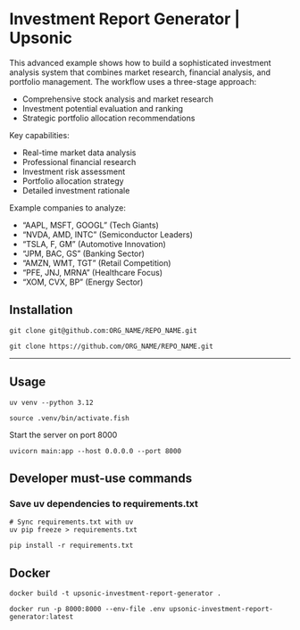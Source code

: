 # Investment Report Generator | Upsonic

This advanced example shows how to build a sophisticated investment analysis system that combines market research, financial analysis, and portfolio management. The workflow uses a three-stage approach:

- Comprehensive stock analysis and market research
- Investment potential evaluation and ranking
- Strategic portfolio allocation recommendations

Key capabilities:

- Real-time market data analysis
- Professional financial research
- Investment risk assessment
- Portfolio allocation strategy
- Detailed investment rationale

Example companies to analyze:

- “AAPL, MSFT, GOOGL” (Tech Giants)
- “NVDA, AMD, INTC” (Semiconductor Leaders)
- “TSLA, F, GM” (Automotive Innovation)
- “JPM, BAC, GS” (Banking Sector)
- “AMZN, WMT, TGT” (Retail Competition)
- “PFE, JNJ, MRNA” (Healthcare Focus)
- “XOM, CVX, BP” (Energy Sector)

## Installation

```shell
git clone git@github.com:ORG_NAME/REPO_NAME.git
```

```shell
git clone https://github.com/ORG_NAME/REPO_NAME.git
```

---

## Usage

```shell
uv venv --python 3.12
```

```shell
source .venv/bin/activate.fish
```

Start the server on port 8000

```shell
uvicorn main:app --host 0.0.0.0 --port 8000
```

## Developer must-use commands

### Save uv dependencies to requirements.txt

```shell
# Sync requirements.txt with uv
uv pip freeze > requirements.txt
```

```shell
pip install -r requirements.txt
```

## Docker

```shell
docker build -t upsonic-investment-report-generator .
```

```shell
docker run -p 8000:8000 --env-file .env upsonic-investment-report-generator:latest
```
